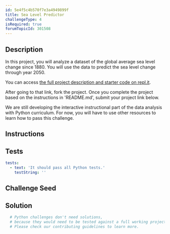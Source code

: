 ```yaml
---
id: 5e4f5c4b570f7e3a4949899f
title: Sea Level Predictor
challengeType: 4
isRequired: true
forumTopicId: 301508
---
```


## Description
<section id='description'>
In this project, you will analyze a dataset of the global average sea level change since 1880. You will use the data to predict the sea level change through year 2050.

You can access <a href='https://repl.it/@freeCodeCamp/fcc-sea-level-predictor' target='_blank'>the full project description and starter code on repl.it</a>.

After going to that link, fork the project. Once you complete the project based on the instructions in 'README.md', submit your project link below.

We are still developing the interactive instructional part of the data analysis with Python curriculum. For now, you will have to use other resources to learn how to pass this challenge.
</section>

## Instructions
<section id='instructions'>

</section>

## Tests
<section id='tests'>

```yml
tests:
  - text: 'It should pass all Python tests.'
    testString: ''

```

</section>

## Challenge Seed
<section id='challengeSeed'>

</section>

## Solution
<section id='solution'>

```py
  # Python challenges don't need solutions, 
  # because they would need to be tested against a full working project. 
  # Please check our contributing guidelines to learn more.
```

</section>
